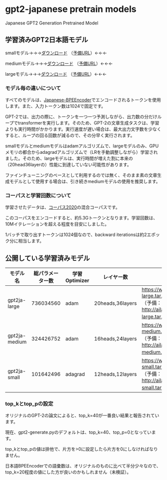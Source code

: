 # gpt2-japanese pretrain models


Japanese GPT2 Generation Pretrained Model



## 学習済みGPT2日本語モデル



smallモデル→→→[ダウンロード](https://www.nama.ne.jp/models/gpt2ja-small.tar.bz2) （[予備URL](http://ailab.nama.ne.jp/models/gpt2ja-small.tar.bz2)）←←←

mediumモデル→→→[ダウンロード](https://www.nama.ne.jp/models/gpt2ja-medium.tar.bz2) （[予備URL](http://ailab.nama.ne.jp/models/gpt2ja-medium.tar.bz2)）←←←

largeモデル→→→[ダウンロード](https://www.nama.ne.jp/models/gpt2ja-large.tar.bz2) （[予備URL](http://ailab.nama.ne.jp/models/gpt2ja-large.tar.bz2)）←←←



### モデル毎の違いについて

すべてのモデルは、[Japanese-BPEEncoder](https://github.com/tanreinama/Japanese-BPEEncoder)でエンコードされるトークンを使用します。また、入力トークン数は1024で固定です。

GPT-2では、出力の際に、トークンを一つ一つ予測しながら、出力数の分だけループでtransformerを実行します。そのため、GPT-2の文章生成タスクは、学習よりも実行時間がかかります。実行速度が遅い場合は、最大出力文字数を少なくすると、ループの回る回数が減るので、その分早く実行されます。

smallモデルとmediumモデルはadamアルゴリズムで、largeモデルのみ、GPUメモリの都合からadagradアルゴリズムで（LRを手動調整しながら）学習されました。そのため、largeモデルは、実行時間が増えた割に本来の（20head36layerの）性能に到達していない可能性があります。

ファインチューニングのベースとして利用するのでは無く、そのまま素の文章生成モデルとして使用する場合は、引き続きmediumモデルの使用を推奨します。



### コーパスと学習回数について

学習させたデータは、[コーパス2020](report/corpus.md)の混合コーパスです。

このコーパスをエンコードすると、約5.3Gトークンとなります。学習回数は、10Mイテレーションを超える程度を目安にしました。

1バッチで取り出すトークンは1024個なので、backward iterationsは約2エポック分に相当します。



## 公開している学習済みモデル



| モデル名      | 総パラメーター数 | 学習Optimizer | レイヤー数       | URL                                                          |
| ------------- | ---------------- | ------------- | ---------------- | ------------------------------------------------------------ |
| gpt2ja-large  | 736034560        | adam          | 20heads,36layers | https://www.nama.ne.jp/models/gpt2ja-large.tar.bz2<br />（予備：http://ailab.nama.ne.jp/models/gpt2ja-large.tar.bz2 ） |
| gpt2ja-medium | 324426752        | adam          | 16heads,24layers | https://www.nama.ne.jp/models/gpt2ja-medium.tar.bz2<br />（予備：http://ailab.nama.ne.jp/models/gpt2ja-medium.tar.bz2 ） |
| gpt2ja-small  | 101642496        | adagrad       | 12heads,12layers | https://www.nama.ne.jp/models/gpt2ja-small.tar.bz2<br />（予備：http://ailab.nama.ne.jp/models/gpt2ja-small.tar.bz2 ） |





### top_kとtop_pの設定



オリジナルのGPT-2の論文によると、top_k=40が一番良い結果と報告されています。

現在、gpt2-generate.pyのデフォルトは、top_k=40、top_p=0となっています。

top_kとtop_pの値は排他で、片方を>0に設定したら片方を0にしなければなりません。

日本語BPEEncoderでの語彙数は、オリジナルのものに比べて半分少々なので、top_k=20程度の値にした方が良いのかもしれません（未検証）。